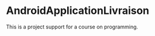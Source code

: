 AndroidApplicationLivraison
===========================



This is a project support for a course on programming.
